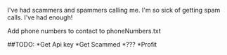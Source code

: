 I've had scammers and spammers calling me. I'm so sick of getting spam calls. I've had enough!

Add phone numbers to contact to phoneNumbers.txt


##TODO:
*Get Api key
*Get Scammed
*???
*Profit
